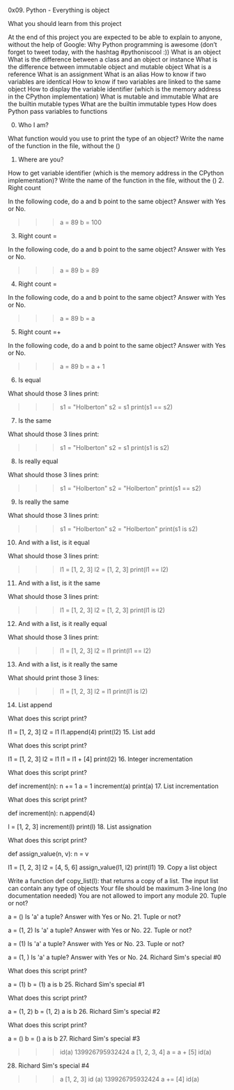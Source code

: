 0x09. Python - Everything is object

What you should learn from this project

   At the end of this project you are expected to be able to explain
   to anyone, without the help of Google:
Why Python programming is awesome (don’t forget to tweet today, with the hashtag #pythoniscool :))
What is an object
What is the difference between a class and an object or instance
What is the difference between immutable object and mutable object
What is a reference
What is an assignment
What is an alias
How to know if two variables are identical
How to know if two variables are linked to the same object
How to display the variable identifier (which is the memory address in the CPython implementation)
What is mutable and immutable
What are the builtin mutable types
What are the builtin immutable types
How does Python pass variables to functions

0. Who I am?

 What function would you use to print the type of an object? Write the
 name of the function in the file, without the ()
1. Where are you?

 How to get variable identifier (which is the memory address in the
 CPython implementation)? Write the name of the function in the file,
 without the ()
2. Right count

 In the following code, do a and b point to the same object?
 Answer with Yes or No.

 >>> a = 89
 >>> b = 100
3. Right count =

 In the following code, do a and b point to the same object?
 Answer with Yes or No.

 >>> a = 89
 >>> b = 89
4. Right count =

 In the following code, do a and b point to the same object?
 Answer with Yes or No.

 >>> a = 89
 >>> b = a
5. Right count =+

 In the following code, do a and b point to the same object?
 Answer with Yes or No.

 >>> a = 89
 >>> b = a + 1
6. Is equal

 What should those 3 lines print:

 >>> s1 = "Holberton"
 >>> s2 = s1
 >>> print(s1 == s2)
7. Is the same

 What should those 3 lines print:

 >>> s1 = "Holberton"
 >>> s2 = s1
 >>> print(s1 is s2)
8. Is really equal

 What should those 3 lines print:

 >>> s1 = "Holberton"
 >>> s2 = "Holberton"
 >>> print(s1 == s2)
9. Is really the same

 What should those 3 lines print:

 >>> s1 = "Holberton"
 >>> s2 = "Holberton"
 >>> print(s1 is s2)
10. And with a list, is it equal

  What should those 3 lines print:

  >>> l1 = [1, 2, 3]
  >>> l2 = [1, 2, 3]
  >>> print(l1 == l2)
11. And with a list, is it the same

  What should those 3 lines print:

  >>> l1 = [1, 2, 3]
  >>> l2 = [1, 2, 3]
  >>> print(l1 is l2)
12. And with a list, is it really equal

  What should those 3 lines print:

  >>> l1 = [1, 2, 3]
  >>> l2 = l1
  >>> print(l1 == l2)
13. And with a list, is it really the same

  What should print those 3 lines:

  >>> l1 = [1, 2, 3]
  >>> l2 = l1
  >>> print(l1 is l2)
14. List append

  What does this script print?

  l1 = [1, 2, 3]
  l2 = l1
  l1.append(4)
  print(l2)
15. List add

  What does this script print?

  l1 = [1, 2, 3]
  l2 = l1
  l1 = l1 + [4]
  print(l2)
16. Integer incrementation

  What does this script print?

  def increment(n):
  	  n += 1
  a = 1
  increment(a)
  print(a)
17. List incrementation

  What does this script print?

  def increment(n):
  	  n.append(4)

  l = [1, 2, 3]
  increment(l)
  print(l)
18. List assignation

  What does this script print?

  def assign_value(n, v):
  	  n = v

  l1 = [1, 2, 3]
  l2 = [4, 5, 6]
  assign_value(l1, l2)
  print(l1)
19. Copy a list object

  Write a function def copy_list(l): that returns a copy of a list.
The input list can contain any type of objects
Your file should be maximum 3-line long (no documentation needed)
You are not allowed to import any module
20. Tuple or not?

  a = ()
  Is 'a' a tuple? Answer with Yes or No.
21. Tuple or not?

  a = (1, 2)
  Is 'a' a tuple? Answer with Yes or No.
22. Tuple or not?

  a = (1)
  Is 'a' a tuple? Answer with Yes or No.
23. Tuple or not?

  a = (1, )
  Is 'a' a tuple? Answer with Yes or No.
24. Richard Sim's special #0

  What does this script print?

  a = (1)
  b = (1)
  a is b
25. Richard Sim's special #1

  What does this script print?

  a = (1, 2)
  b = (1, 2)
  a is b
26. Richard Sim's special #2

  What does this script print?

  a = ()
  b = ()
  a is b
27. Richard Sim's special #3

  >>> id(a)
  139926795932424
  >>> a
  [1, 2, 3, 4]
  >>> a = a + [5]
  >>> id(a)
28. Richard Sim's special #4

  >>> a
  [1, 2, 3]
  >>> id (a)
  139926795932424
  >>> a += [4]
  >>> id(a)
